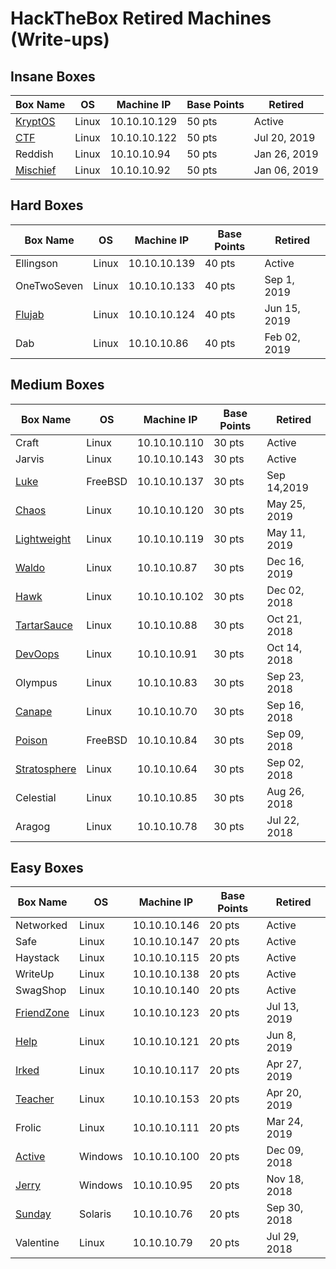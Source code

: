 # HackTheBox Retired Machines (Write-ups)

## Insane Boxes
Box Name | OS | Machine IP | Base Points | Retired
--- | --- | --- | --- | ---
[KryptOS](https://github.com/jebidiah-anthony/htb_kryptos) | Linux | 10.10.10.129 | 50 pts | Active
[CTF](https://github.com/jebidiah-anthony/htb_ctf) | Linux | 10.10.10.122 | 50 pts | Jul 20, 2019
Reddish | Linux | 10.10.10.94 | 50 pts | Jan 26, 2019
[Mischief](https://hackedthebox.wordpress.com/htb-mischief/) | Linux | 10.10.10.92 | 50 pts | Jan 06, 2019

## Hard Boxes
Box Name | OS | Machine IP | Base Points | Retired
--- | --- | --- | --- | ---
Ellingson | Linux | 10.10.10.139 | 40 pts | Active
OneTwoSeven | Linux | 10.10.10.133 | 40 pts | Sep 1, 2019
[Flujab](https://github.com/jebidiah-anthony/htb_flujab) | Linux | 10.10.10.124 | 40 pts | Jun 15, 2019
Dab | Linux | 10.10.10.86 | 40 pts | Feb 02, 2019

## Medium Boxes
Box Name | OS | Machine IP | Base Points | Retired
--- | --- | --- | --- | ---
Craft | Linux | 10.10.10.110 | 30 pts | Active
Jarvis | Linux | 10.10.10.143 | 30 pts | Active
[Luke](https://github.com/jebidiah-anthony/htb_luke) | FreeBSD | 10.10.10.137 | 30 pts | Sep 14,2019
[Chaos](https://github.com/jebidiah-anthony/htb_chaos) | Linux | 10.10.10.120 | 30 pts | May 25, 2019
[Lightweight](https://github.com/jebidiah-anthony/htb_lightweight) | Linux | 10.10.10.119 | 30 pts | May 11, 2019
[Waldo](https://hackedthebox.wordpress.com/htb-waldo/) | Linux | 10.10.10.87 | 30 pts | Dec 16, 2019
[Hawk](https://hackedthebox.wordpress.com/htb-hawk/) | Linux | 10.10.10.102 | 30 pts | Dec 02, 2018
[TartarSauce](https://hackedthebox.wordpress.com/htb-tartarsauce/) | Linux | 10.10.10.88 | 30 pts | Oct 21, 2018
[DevOops](https://hackedthebox.wordpress.com/htb-dev0ops/) | Linux | 10.10.10.91 | 30 pts | Oct 14, 2018
Olympus | Linux | 10.10.10.83 | 30 pts | Sep 23, 2018
[Canape](https://hackedthebox.wordpress.com/htb-canape/) | Linux | 10.10.10.70 | 30 pts | Sep 16, 2018
[Poison](https://hackedthebox.wordpress.com/htb-poison/) | FreeBSD | 10.10.10.84 | 30 pts | Sep 09, 2018
[Stratosphere](https://hackedthebox.wordpress.com/htb-stratosphere/) | Linux | 10.10.10.64  | 30 pts | Sep 02, 2018
Celestial | Linux | 10.10.10.85 | 30 pts | Aug 26, 2018
Aragog | Linux | 10.10.10.78 | 30 pts | Jul 22, 2018

## Easy Boxes
Box Name | OS | Machine IP | Base Points | Retired
--- | --- | --- | --- | ---
Networked | Linux | 10.10.10.146 | 20 pts | Active
Safe | Linux | 10.10.10.147 | 20 pts | Active
Haystack | Linux | 10.10.10.115 | 20 pts | Active
WriteUp | Linux | 10.10.10.138 | 20 pts | Active
SwagShop | Linux | 10.10.10.140 | 20 pts | Active
[FriendZone](https://github.com/jebidiah-anthony/htb_friendzone) | Linux | 10.10.10.123 | 20 pts | Jul 13, 2019
[Help](https://github.com/jebidiah-anthony/htb_help) | Linux | 10.10.10.121 | 20 pts | Jun 8, 2019
[Irked](https://github.com/jebidiah-anthony/htb_irked) | Linux | 10.10.10.117 | 20 pts | Apr 27, 2019
[Teacher](https://github.com/jebidiah-anthony/htb_teacher) | Linux | 10.10.10.153 | 20 pts | Apr 20, 2019
Frolic | Linux | 10.10.10.111 | 20 pts | Mar 24, 2019
[Active](https://hackedthebox.wordpress.com/htb-active/) | Windows | 10.10.10.100 | 20 pts | Dec 09, 2018
[Jerry](https://hackedthebox.wordpress.com/htb-jerry/) | Windows | 10.10.10.95 | 20 pts | Nov 18, 2018
[Sunday](https://hackedthebox.wordpress.com/htb-sunday/) | Solaris | 10.10.10.76 | 20 pts | Sep 30, 2018
Valentine | Linux | 10.10.10.79 | 20 pts | Jul 29, 2018
